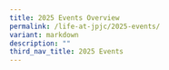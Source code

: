 ```yaml
---
title: 2025 Events Overview
permalink: /life-at-jpjc/2025-events/
variant: markdown
description: ""
third_nav_title: 2025 Events
---
```

